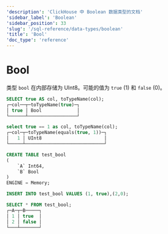 ```yaml
---
'description': 'ClickHouse 中 Boolean 数据类型的文档'
'sidebar_label': 'Boolean'
'sidebar_position': 33
'slug': '/sql-reference/data-types/boolean'
'title': 'Bool'
'doc_type': 'reference'
---
```



# Bool

类型 `bool` 在内部存储为 UInt8。可能的值为 `true` (1) 和 `false` (0)。

```sql
SELECT true AS col, toTypeName(col);
┌─col──┬─toTypeName(true)─┐
│ true │ Bool             │
└──────┴──────────────────┘

select true == 1 as col, toTypeName(col);
┌─col─┬─toTypeName(equals(true, 1))─┐
│   1 │ UInt8                       │
└─────┴─────────────────────────────┘
```

```sql
CREATE TABLE test_bool
(
    `A` Int64,
    `B` Bool
)
ENGINE = Memory;

INSERT INTO test_bool VALUES (1, true),(2,0);

SELECT * FROM test_bool;
┌─A─┬─B─────┐
│ 1 │ true  │
│ 2 │ false │
└───┴───────┘
```
